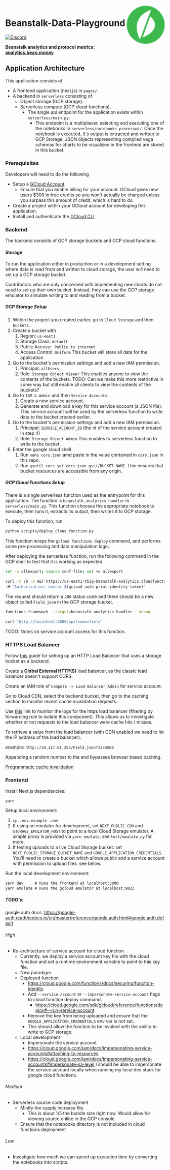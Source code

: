 <img src="public/bean-logo-circled.svg" alt="Beanstalk logo" align="right" width="120" />

# Beanstalk-Data-Playground

[![Discord][discord-badge]][discord-url]

[discord-badge]: https://img.shields.io/discord/880413392916054098?label=Beanstalk
[discord-url]: https://discord.gg/beanstalk

**Beanstalk analytics and protocol metrics: [analytics.bean.money](https://analytics.bean.money)**

## Application Architecture 

This application consists of
- A frontend application (next.js) in `pages/`.
- A backend in `serverless` consisting of 
  - Object storage (GCP storage). 
  - Serverless compute (GCP cloud functions). 
    - The single api endpoint for the application exists within `serverless/main.py`.
      - This endpoint is a multipliexer, selecting and executing one of the notebooks in 
      `serverless/notebooks_processed/`. Once the notebook is executed, it's output is 
      extracted and written to GCP Storage. JSON objects representing compiled vega 
      schemas for charts to be visualized in the frontend are stored in this bucket. 

### Prerequisites

Developers will need to do the following 
- Setup a [GCloud Account](https://cloud.google.com/). 
  - Ensure that you enable billing for your account. GCloud gives new users $300 in free credits so 
  you won't actually be charged unless you surpass this amount of credit, which is hard to do. 
- Create a project within your GCloud account for developing this application. 
- Install and authenticate the [GCloud CLI](https://cloud.google.com/sdk/docs/install). 

### Backend 

The backend consists of GCP storage buckets and GCP cloud functions. 

#### Storage 

To run the application either in production or in a development setting where data is read from 
and written to cloud storage, the user will need to set up a GCP storage bucket. 

Contributors who are only concerned with implementing new charts do not need to set
up their own bucket. Instead, they can use the GCP storage emulator to simulate writing 
to and reading from a bucket. 

##### GCP Storage Setup 

1. Within the project you created earlier, go to `Cloud Storage` and then `buckets`. 
2. Create a bucket with 
   1. Region: `us-east1` 
   2. Storage Class: `default` 
   3. Public Access: ` Public to internet` 
   4. Access Control: `Uniform`
   This bucket will store all data for the application 
3. Go to the bucket's permission settings and add a new IAM permission.
   1. Principal: `allUsers` 
   2. Role: `Storage Object Viewer`
   This enables anyone to view the contents of the buckets. 
   TODO: Can we make this more restrictive in some way but still enable all 
   clients to view the contents of the buckets? 
4. Go to `IAM & Admin` and then `Service Accounts`. 
   1. Create a new service account. 
   2. Generate and download a key for this service account (a JSON file).
   This service account will be used by the serverless function to write 
   data to the bucket created earlier. 
5. Go to the bucket's permission settings and add a new IAM permission.
   1. Principal: `SERVICE_ACCOUNT_ID` (the id of the service account created in step 4) 
   2. Role: `Storage Object Admin`
   This enables to serverless function to write to the bucket. 
6. Enter the google cloud shell 
   1. Run `nano cors.json` amd paste in the value contained in `cors.json` in this repo.
   2. Run `gsutil cors set cors.json gs://BUCKET_NAME`.
   This ensures that bucket resources are accessible from any origin. 

##### GCP Cloud Functions Setup 

There is a single serverless function used as the entrypoint for this 
application. The function is `beanstalk_analytics_handler` in 
`serverless/main.py`. This function chooses the appropriate notebook 
to execute, then runs it, extracts its output, then writes it to GCP 
storage. 

To deploy this function, run 

```bash 
python scripts/deploy_cloud_function.py
```

This function wraps the `gcloud functions deploy` command, and performs
some pre-processing and data manipulation logic. 

After deploying the serverless function, run the following command in the 
GCP shell to test that it is working as expected. 

```bash 
set -o allexport; source conf-file; set +o allexport
```

```bash 
curl -m 70 -X GET https://us-east1-tbiq-beanstalk-analytics.cloudfunctions.net/beanstalk_analytics_handler?name=field \
-H "Authorization: bearer $(gcloud auth print-identity-token)"
```

The request should return a `200` status code and there should be a new object
called `Field.json` in the GCP storage bucket. 

```bash
functions-framework --target=beanstalk_analytics_handler --debug 
```

```bash 
curl "http://localhost:8080/api?name=field"
```

TODO: Notes on service account access for this function. 

### HTTPS Load Balancer 

Follow [this](https://cloud.google.com/cdn/docs/setting-up-cdn-with-bucket) guide for setting up an HTTP Load Balancer that uses a storage bucket as a backend. 

Create a **Global External HTTP(S)** load balancer, as the classic load balancer doesn't support CORS. 

Create an IAM role of `Compute -> Load Balancer Admin` for service account. 

Go to Cloud CDN, select the backend bucket, then go to the caching section to monitor recent cache invalidation requests. 

Use [this](https://console.cloud.google.com/logs/query;query=resource.type%3D%22http_load_balancer%22%0Aresource.labels.forwarding_rule_name%3D%22http-lb%22;summaryFields=:false:32:beginning;cursorTimestamp=2022-09-09T04:18:55.301642Z?_ga=2.177749413.1458977516.1662403865-1595580898.1662403865&_gac=1.87929578.1662597955.Cj0KCQjwguGYBhDRARIsAHgRm4_hIPBcIbRNh_KE8yYIQfwdzvktlvWvv0_WpwqSZ6zNVn2feLtvwdQaAtYPEALw_wcB&project=tbiq-beanstalk-analytics) link to monitor the logs for the https load balancer (filtering by forwarding rule to 
isolate this component). This allows us to investigate whether or not requests to the load balancer were cache hits / misses. 

To retrieve a value from the load balancer (with CDN enabled we need to hit the IP address of the load balancer). 

example: `http://34.117.61.253/Field.json?1234568`

Appending a random number to the end bypasses browser based caching. 

[Programmatic cache invalidation](https://cloud.google.com/compute/docs/reference/rest/v1/urlMaps/invalidateCache?apix_params=%7B%22project%22%3A%22tbiq-beanstalk-analytics%22%2C%22urlMap%22%3A%22http-lb%22%2C%22resource%22%3A%7B%22path%22%3A%22%2FField.json%22%7D%7D)

### Frontend 

Install Next.js dependencies:

```
yarn
```

Setup local environment:

1. `cp .env.example .env`
2. If using an emulator for development, set `NEXT_PUBLIC_CDN` and `STORAGE_EMULATOR_HOST` to point to a local Cloud Storage emulator. A simple proxy is provided via `yarn emulate`, see `test/emulate.py` for more.
3. If testing uploads to a live Cloud Storage bucket: set `NEXT_PUBLIC_STORAGE_BUCKET_NAME` and `GOOGLE_APPLICATION_CREDENTIALS`. You'll need to create a bucket which allows public and a service account with permission to upload files, see below.

Run the local development environment:

```
yarn dev     # Runs the frontend at localhost:3000
yarn emulate # Runs the gcloud emulator at localhost:9023
```

##### TODO's: 

google auth docs: https://google-auth.readthedocs.io/en/master/reference/google.auth.html#google.auth.default

###### High 

- Re-architecture of service account for cloud function 
  - Currently, we deploy a service account key file with the cloud function
  and set a runtime environment variable to point to this key file. 
  - New paradigm
   - Deployed function 
     - https://cloud.google.com/functions/docs/securing/function-identity
     - Add `--service-account` or `--impersonate-service-account` flags to cloud 
     function deploy command. 
       - https://cloud.google.com/sdk/gcloud/reference/functions/deploy#--run-service-account
     - Remove the key from being uploaded and ensure that the 
     `GOOGLE_APPLICATION_CREDENTIALS` env var is not set. 
     - This should allow the function to be invoked with the ability 
     to write to GCP storage. 
   - Local development 
     - Impersonate the service account 
     - https://cloud.google.com/iam/docs/impersonating-service-accounts#attaching-to-resources
     - https://cloud.google.com/iam/docs/impersonating-service-accounts#impersonate-sa-level
     I should be able to impersonate the service account locally when running my local dev 
     stack for google cloud functions. 

###### Medium 

- Serverless source code deployment 
  - Minify the supply increase file. 
    - This is about 1/5 the bundle size right now. Would allow for viewing source online in the GCP console. 
  - Ensure that the notebooks directory is not included in cloud functions deployment 

###### Low 

- Investigate how much we can speed up execution time by converting 
  the notebooks into scripts. 
